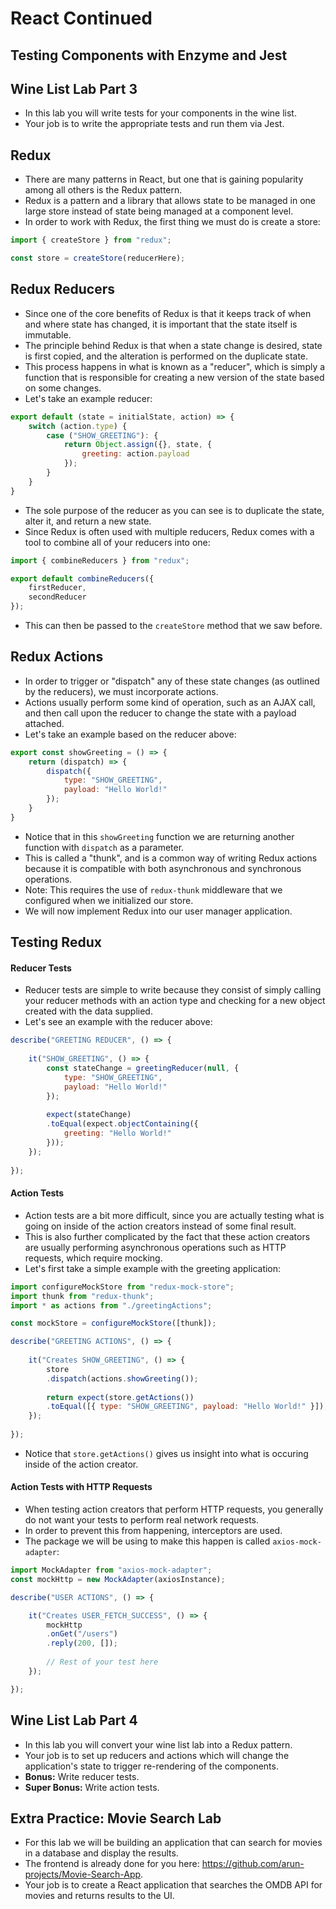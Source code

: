 # React Continued

## Testing Components with Enzyme and Jest

## Wine List Lab Part 3

- In this lab you will write tests for your components in the wine list.
- Your job is to write the appropriate tests and run them via Jest.

## Redux

- There are many patterns in React, but one that is gaining popularity among all others is the Redux pattern.
- Redux is a pattern and a library that allows state to be managed in one large store instead of state being managed at a component level.
- In order to work with Redux, the first thing we must do is create a store:

```javascript
import { createStore } from "redux";

const store = createStore(reducerHere);
```

## Redux Reducers

- Since one of the core benefits of Redux is that it keeps track of when and where state has changed, it is important that the state itself is immutable.
- The principle behind Redux is that when a state change is desired, state is first copied, and the alteration is performed on the duplicate state.
- This process happens in what is known as a "reducer", which is simply a function that is responsible for creating a new version of the state based on some changes.
- Let's take an example reducer:

```javascript
export default (state = initialState, action) => {
    switch (action.type) {
        case ("SHOW_GREETING"): {
            return Object.assign({}, state, {
                greeting: action.payload
            });
        }
    }
}
```

- The sole purpose of the reducer as you can see is to duplicate the state, alter it, and return a new state.
- Since Redux is often used with multiple reducers, Redux comes with a tool to combine all of your reducers into one:

```javascript
import { combineReducers } from "redux";

export default combineReducers({
    firstReducer,
    secondReducer
});
```

- This can then be passed to the `createStore` method that we saw before.

## Redux Actions

- In order to trigger or "dispatch" any of these state changes (as outlined by the reducers), we must incorporate actions.
- Actions usually perform some kind of operation, such as an AJAX call, and then call upon the reducer to change the state with a payload attached.
- Let's take an example based on the reducer above:

```javascript
export const showGreeting = () => {
    return (dispatch) => {
        dispatch({
            type: "SHOW_GREETING",
            payload: "Hello World!"
        });
    }
}
```

- Notice that in this `showGreeting` function we are returning another function with `dispatch` as a parameter.
- This is called a "thunk", and is a common way of writing Redux actions because it is compatible with both asynchronous and synchronous operations.
- Note: This requires the use of `redux-thunk` middleware that we configured when we initialized our store.
- We will now implement Redux into our user manager application.

## Testing Redux

#### Reducer Tests

- Reducer tests are simple to write because they consist of simply calling your reducer methods with an action type and checking for a new object created with the data supplied.
- Let's see an example with the reducer above:

```javascript
describe("GREETING REDUCER", () => {
    
    it("SHOW_GREETING", () => {
        const stateChange = greetingReducer(null, {
            type: "SHOW_GREETING",
            payload: "Hello World!"
        });
        
        expect(stateChange)
        .toEqual(expect.objectContaining({
            greeting: "Hello World!"
        }));
    });
    
});
```

#### Action Tests

- Action tests are a bit more difficult, since you are actually testing what is going on inside of the action creators instead of some final result.
- This is also further complicated by the fact that these action creators are usually performing asynchronous operations such as HTTP requests, which require mocking.
- Let's first take a simple example with the greeting application:

```javascript
import configureMockStore from "redux-mock-store";
import thunk from "redux-thunk";
import * as actions from "./greetingActions";

const mockStore = configureMockStore([thunk]);

describe("GREETING ACTIONS", () => {
    
    it("Creates SHOW_GREETING", () => {
        store
        .dispatch(actions.showGreeting());
        
        return expect(store.getActions())
        .toEqual([{ type: "SHOW_GREETING", payload: "Hello World!" }]);
    });
    
});
```

- Notice that `store.getActions()` gives us insight into what is occuring inside of the action creator.

#### Action Tests with HTTP Requests

- When testing action creators that perform HTTP requests, you generally do not want your tests to perform real network requests.
- In order to prevent this from happening, interceptors are used.
- The package we will be using to make this happen is called `axios-mock-adapter`:

```javascript
import MockAdapter from "axios-mock-adapter";
const mockHttp = new MockAdapter(axiosInstance);

describe("USER ACTIONS", () => {

    it("Creates USER_FETCH_SUCCESS", () => {
        mockHttp
        .onGet("/users")
        .reply(200, []);
        
        // Rest of your test here
    });

});
```

## Wine List Lab Part 4

- In this lab you will convert your wine list lab into a Redux pattern.
- Your job is to set up reducers and actions which will change the application's state to trigger re-rendering of the components.
- **Bonus:** Write reducer tests.
- **Super Bonus:** Write action tests.

## Extra Practice: Movie Search Lab

- For this lab we will be building an application that can search for movies in a database and display the results.
- The frontend is already done for you here: https://github.com/arun-projects/Movie-Search-App.
- Your job is to create a React application that searches the OMDB API for movies and returns results to the UI.